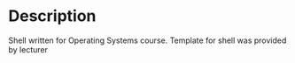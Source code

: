 ﻿# Description

Shell written for Operating Systems course.
Template for shell was provided by lecturer
